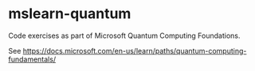 # mslearn-quantum

Code exercises as part of Microsoft Quantum Computing Foundations.

See https://docs.microsoft.com/en-us/learn/paths/quantum-computing-fundamentals/

